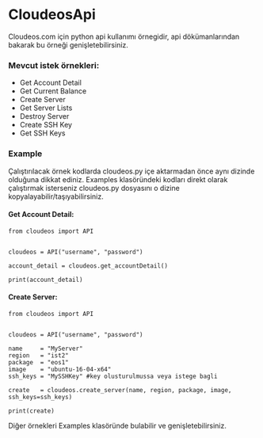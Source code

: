 # CloudeosApi

Cloudeos.com için python api kullanımı örnegidir, api dökümanlarından bakarak bu örneği genişletebilirsiniz.

### Mevcut istek örnekleri:
- Get Account Detail
- Get Current Balance
- Create Server
- Get Server Lists
- Destroy Server
- Create SSH Key
- Get SSH Keys



### Example

Çalıştırılacak örnek kodlarda cloudeos.py içe aktarmadan önce aynı dizinde olduğuna dikkat ediniz. Examples klasöründeki kodları direkt olarak çalıştırmak isterseniz cloudeos.py dosyasını o dizine kopyalayabilir/taşıyabilirsiniz.

#### Get Account Detail:
```
from cloudeos import API


cloudeos = API("username", "password")

account_detail = cloudeos.get_accountDetail()

print(account_detail)
```


#### Create Server:
```
from cloudeos import API


cloudeos = API("username", "password")

name	 = "MyServer"
region	 = "ist2"
package  = "eos1"
image	 = "ubuntu-16-04-x64"
ssh_keys = "MySSHKey" #key olusturulmussa veya istege bagli

create   = cloudeos.create_server(name, region, package, image, ssh_keys=ssh_keys)

print(create)
```


Diğer örnekleri Examples klasöründe bulabilir ve genişletebilirsiniz.
